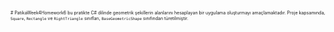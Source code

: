 <span style="font-size:0.5em;"># PatikaWeek4Homework6 bu pratikte  C# dilinde geometrik şekillerin alanlarını hesaplayan bir uygulama oluşturmayı amaçlamaktadır. Proje kapsamında, `Square`, `Rectangle` ve `RightTriangle` sınıfları, `BaseGeometricShape` sınıfından türetilmiştir.</span> 
